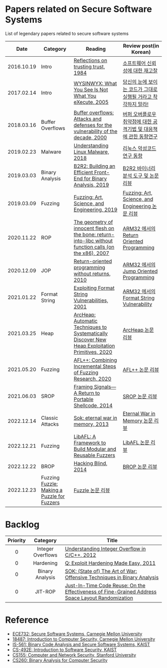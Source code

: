 # Papers related on Secure Software Systems  
List of legendary papers related to secure software systems

| Date | Category | Reading | Review post(in Korean) |
| ---- | -------- | ------- | ----------- |
|2016.10.19      |  Intro        | [Reflections on trusting trust, 1984](https://www.ece.cmu.edu/~ganger/712.fall02/papers/p761-thompson.pdf)        |  [소프트웨어 신뢰성에 대한 재고찰](https://cpuu.postype.com/post/402071)           |
|2017.02.14      | Intro         | [WYSINWYX: What You See Is Not What You eXecute, 2005](http://research.cs.wisc.edu/wpis/papers/wysinwyx05.pdf)        | [당신의 눈에 보이는 코드가 그대로 실행될 거라고 착각하지 말라!](https://cpuu.postype.com/post/565003)            |
|2018.03.16      | Buffer Overflows         | [Buffer overflows: Attacks and defenses for the vulnerability of the decade, 2000](http://www.cs.utexas.edu/~shmat/courses/cs395t_fall05/cowan.pdf)        | [버퍼 오버플로우 취약점에 대한 공격기법 및 대응책에 관한 동향연구](https://cpuu.postype.com/post/1755885) | 
|2019.02.23      | Malware         | [Understanding Linux Malware, 2018](https://ieeexplore.ieee.org/document/8418602)        | [리눅스 악성코드 연구 동향](https://cpuu.postype.com/post/3265477)            |
|2019.03.03      | Binary Analysis         | [B2R2: Building an Efficient Front-End for Binary Analysis, 2019](https://softsec.kaist.ac.kr/~sangkilc/papers/jung-bar19.pdf)        | [B2R2 바이너리 분석 도구 및 논문 리뷰](https://cpuu.postype.com/post/3258254)            |
|2019.03.09      | Fuzzing         | [Fuzzing: Art, Science, and Engineering, 2019](https://softsec.kaist.ac.kr/~sangkilc/papers/manes-tse19.pdf)        | [Fuzzing: Art, Science, and Engineering 논문 리뷰](https://cpuu.postype.com/post/3419500)            |
|2020.11.22 | ROP | [The geometry of innocent flesh on the bone: return-into-libc without function calls (on the x86), 2007](https://dl.acm.org/citation.cfm?id=1315313) | [ARM32 에서의 Return Oriented Programming](https://cpuu.postype.com/post/8399517) |
| 2020.12.09          |   JOP      | [Return-oriented programming without returns, 2010](https://dl.acm.org/citation.cfm?id=1866370)      | [ARM32 에서의 Jump Oriented Programming](https://cpuu.postype.com/post/8642325) |
|2021.01.22|Format String | [Exploiting Format String Vulnerabilities, 2001](https://crypto.stanford.edu/cs155/papers/formatstring-1.2.pdf)| [ARM32 에서의 Format String Vulnerability](https://cpuu.postype.com/post/9052096) | 
|2021.03.25|Heap | [ArcHeap: Automatic Techniques to Systematically Discover New Heap Exploitation Primitives, 2020](https://www.usenix.org/system/files/sec20-yun.pdf)| [ArcHeap 논문 리뷰](https://cpuu.postype.com/post/9313455) | 
|2021.05.20|Fuzzing | [AFL++: Combining Incremental Steps of Fuzzing Research, 2020](https://www.usenix.org/system/files/woot20-paper-fioraldi.pdf)| [AFL++ 논문 리뷰](https://cpuu.postype.com/post/9786737) | 
|2021.06.03|SROP | [Framing Signals—A Return to Portable Shellcode, 2014](https://www.cs.vu.nl/~herbertb/papers/srop_sp14.pdf)| [SROP 논문 리뷰](https://cpuu.postype.com/post/9973608) | 
|2022.12.14|Classic Attacks | [Sok: eternal war in memory, 2013](https://oaklandsok.github.io/papers/szekeres2013.pdf)| [Eternal War in Memory 논문 리뷰](https://cpuu.postype.com/post/13503919) | 
|2022.12.21|Fuzzing |[LibAFL: A Framework to Build Modular and Reusable Fuzzers](https://www.s3.eurecom.fr/docs/ccs22_fioraldi.pdf)| [LibAFL 논문 리뷰](https://cpuu.postype.com/post/13601655) | 
|2022.12.22|BROP | [Hacking Blind, 2014](https://ieeexplore.ieee.org/document/6956567) | [BROP 논문 리뷰](https://cpuu.postype.com/post/13606720) | 
|2022.12.23|Fuzzing [Fuzzle: Making a Puzzle for Fuzzers](https://softsec.kaist.ac.kr/~sangkilc/papers/lee-ase22.pdf)| [Fuzzle 논문 리뷰](https://cpuu.postype.com/post/13611318) |

# Backlog

|  <center>Priority</center> |  <center>Category</center> |  <center>Title</center> |
|:--------:|:--------:|:--------|
|0 | Integer Overflows | [Understanding Integer Overflow in C/C++, 2012](https://dl.acm.org/citation.cfm?id=2743019)|
| 0          |   Hardening       | [Q: Exploit Hardening Made Easy, 2011](https://www.usenix.org/legacy/event/sec11/tech/full_papers/Schwartz.pdf)      |
|0|Binary Analysis| [SOK: (State of) The Art of War: Offensive Techniques in Binary Analysis](https://www.cs.ucsb.edu/~vigna/publications/2016_SP_angrSoK.pdf)|
|0|JIT-ROP| [Just-In-Time Code Reuse: On the Effectiveness of Fine-Grained Address Space Layout Randomization](https://www.ieee-security.org/TC/SP2013/papers/4977a574.pdf)|

# Reference
- [ECE732: Secure Software Systems, Carnegie Mellon University](https://course.ece.cmu.edu/~ece732/s21/schedule.html)
- [18487: Introduction to Computer Security, Carnegie Mellon University](https://users.ece.cmu.edu/~dbrumley/courses/18487-f15/#lectures)
- [IS-561: Binary Code Analysis and Secure Software Systems, KAIST](https://softsec.kaist.ac.kr/courses/2021f-is561/)
- [CS-492E: Introduction to Software Security, KAIST](http://softsec.kaist.ac.kr/courses/2022s-cs492e/)
- [CS155: Computer and Network Security, Stanford University](https://crypto.stanford.edu/cs155/syllabus.html)
- [CS260: Binary Analysis for Computer Security](https://www.cs.ucr.edu/~heng/teaching/cs260-winter19/index.html)
